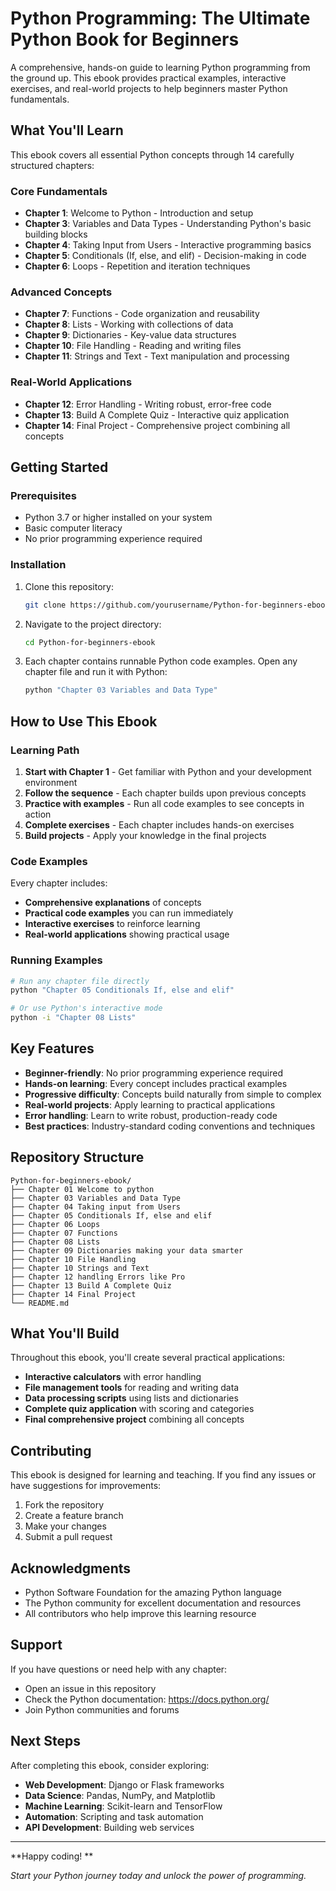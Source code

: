 # Python Programming: The Ultimate Python Book for Beginners

A comprehensive, hands-on guide to learning Python programming from the ground up. This ebook provides practical examples, interactive exercises, and real-world projects to help beginners master Python fundamentals.

##  What You'll Learn

This ebook covers all essential Python concepts through 14 carefully structured chapters:

### Core Fundamentals
- **Chapter 1**: Welcome to Python - Introduction and setup
- **Chapter 3**: Variables and Data Types - Understanding Python's basic building blocks
- **Chapter 4**: Taking Input from Users - Interactive programming basics
- **Chapter 5**: Conditionals (If, else, and elif) - Decision-making in code
- **Chapter 6**: Loops - Repetition and iteration techniques

### Advanced Concepts
- **Chapter 7**: Functions - Code organization and reusability
- **Chapter 8**: Lists - Working with collections of data
- **Chapter 9**: Dictionaries - Key-value data structures
- **Chapter 10**: File Handling - Reading and writing files
- **Chapter 11**: Strings and Text - Text manipulation and processing

### Real-World Applications
- **Chapter 12**: Error Handling - Writing robust, error-free code
- **Chapter 13**: Build A Complete Quiz - Interactive quiz application
- **Chapter 14**: Final Project - Comprehensive project combining all concepts

##  Getting Started

### Prerequisites
- Python 3.7 or higher installed on your system
- Basic computer literacy
- No prior programming experience required

### Installation
1. Clone this repository:
   ```bash
   git clone https://github.com/yourusername/Python-for-beginners-ebook.git
   ```

2. Navigate to the project directory:
   ```bash
   cd Python-for-beginners-ebook
   ```

3. Each chapter contains runnable Python code examples. Open any chapter file and run it with Python:
   ```bash
   python "Chapter 03 Variables and Data Type"
   ```

##  How to Use This Ebook

### Learning Path
1. **Start with Chapter 1** - Get familiar with Python and your development environment
2. **Follow the sequence** - Each chapter builds upon previous concepts
3. **Practice with examples** - Run all code examples to see concepts in action
4. **Complete exercises** - Each chapter includes hands-on exercises
5. **Build projects** - Apply your knowledge in the final projects

### Code Examples
Every chapter includes:
- **Comprehensive explanations** of concepts
- **Practical code examples** you can run immediately
- **Interactive exercises** to reinforce learning
- **Real-world applications** showing practical usage

### Running Examples
```bash
# Run any chapter file directly
python "Chapter 05 Conditionals If, else and elif"

# Or use Python's interactive mode
python -i "Chapter 08 Lists"
```

##  Key Features

- **Beginner-friendly**: No prior programming experience required
- **Hands-on learning**: Every concept includes practical examples
- **Progressive difficulty**: Concepts build naturally from simple to complex
- **Real-world projects**: Apply learning to practical applications
- **Error handling**: Learn to write robust, production-ready code
- **Best practices**: Industry-standard coding conventions and techniques

##  Repository Structure

```
Python-for-beginners-ebook/
├── Chapter 01 Welcome to python
├── Chapter 03 Variables and Data Type
├── Chapter 04 Taking input from Users
├── Chapter 05 Conditionals If, else and elif
├── Chapter 06 Loops
├── Chapter 07 Functions
├── Chapter 08 Lists
├── Chapter 09 Dictionaries making your data smarter
├── Chapter 10 File Handling
├── Chapter 10 Strings and Text
├── Chapter 12 handling Errors like Pro
├── Chapter 13 Build A Complete Quiz
├── Chapter 14 Final Project
└── README.md
```

##  What You'll Build

Throughout this ebook, you'll create several practical applications:

- **Interactive calculators** with error handling
- **File management tools** for reading and writing data
- **Data processing scripts** using lists and dictionaries
- **Complete quiz application** with scoring and categories
- **Final comprehensive project** combining all concepts

##  Contributing

This ebook is designed for learning and teaching. If you find any issues or have suggestions for improvements:

1. Fork the repository
2. Create a feature branch
3. Make your changes
4. Submit a pull request


##  Acknowledgments

- Python Software Foundation for the amazing Python language
- The Python community for excellent documentation and resources
- All contributors who help improve this learning resource

##  Support

If you have questions or need help with any chapter:

- Open an issue in this repository
- Check the Python documentation: https://docs.python.org/
- Join Python communities and forums

##  Next Steps

After completing this ebook, consider exploring:

- **Web Development**: Django or Flask frameworks
- **Data Science**: Pandas, NumPy, and Matplotlib
- **Machine Learning**: Scikit-learn and TensorFlow
- **Automation**: Scripting and task automation
- **API Development**: Building web services

---

**Happy coding! **

*Start your Python journey today and unlock the power of programming.*
